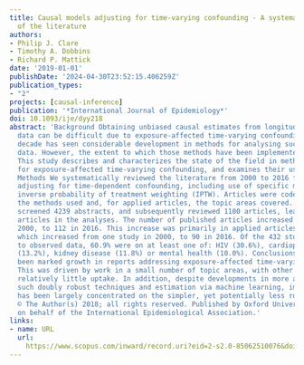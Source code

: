 ```yaml
---
title: Causal models adjusting for time-varying confounding - A systematic review
  of the literature
authors:
- Philip J. Clare
- Timothy A. Dobbins
- Richard P. Mattick
date: '2019-01-01'
publishDate: '2024-04-30T23:52:15.406259Z'
publication_types:
- "2"
projects: [causal-inference]
publication: '*International Journal of Epidemiology*'
doi: 10.1093/ije/dyy218
abstract: 'Background Obtaining unbiased causal estimates from longitudinal observational
  data can be difficult due to exposure-affected time-varying confounding. The past
  decade has seen considerable development in methods for analysing such complex longitudinal
  data. However, the extent to which those methods have been implemented is unclear.
  This study describes and characterizes the state of the field in methods adjusting
  for exposure-affected time-varying confounding, and examines their use in the literature.
  Methods We systematically reviewed the literature from 2000 to 2016 for studies
  adjusting for time-dependent confounding, including use of specific methods like
  inverse probability of treatment weighting (IPTW). Articles were coded based on
  the methods used and, for applied articles, the topic areas covered. Results We
  screened 4239 abstracts, and subsequently reviewed 1100 articles, leaving 542 relevant
  articles in the analyses. The number of published articles increased from two in
  2000, to 112 in 2016. This increase was primarily in applied articles using IPTW,
  which increased from one study in 2000, to 90 in 2016. Of the 432 studies with applications
  to observed data, 60.9% were on at least one of: HIV (30.6%), cardiopulmonary health
  (13.2%), kidney disease (11.8%) or mental health (10.0%). Conclusions There has
  been marked growth in reports addressing exposure-affected time-varying confounding.
  This was driven by work in a small number of topic areas, with other areas showing
  relatively little uptake. In addition, despite developments in more advanced methods
  such doubly robust techniques and estimation via machine learning, implementation
  has been largely concentrated on the simpler, yet potentially less robust, IPTW.
  © The Author(s) 2018; all rights reserved. Published by Oxford University Press
  on behalf of the International Epidemiological Association.'
links:
- name: URL
  url: 
    https://www.scopus.com/inward/record.uri?eid=2-s2.0-85062510076&doi=10.1093%2fije%2fdyy218&partnerID=40&md5=52b8c125e46b4fbf2f8afa3beca77236
---
```

